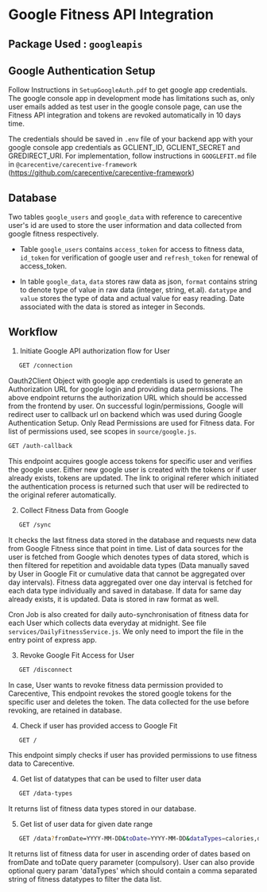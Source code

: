 # Google Fitness API Integration

## Package Used : `googleapis`

## Google Authentication Setup

Follow Instructions in `SetupGoogleAuth.pdf` to get google app credentials. The google console app in development mode has limitations such as, only user emails added as test user in the google console page, can use the Fitness API integration and tokens are revoked automatically in 10 days time.

The credentials should be saved in `.env` file of your backend app with your google console app credentials as GCLIENT_ID, GCLIENT_SECRET and GREDIRECT_URI. For implementation, follow instructions in `GOOGLEFIT.md` file in `@carecentive/carecentive-framework` (https://github.com/carecentive/carecentive-framework)

## Database

Two tables `google_users` and `google_data` with reference to carecentive user's id are used to store the user information and data collected from google fitness respectively.

- Table `google_users` contains `access_token` for access to fitness data, `id_token` for verification of google user and `refresh_token` for renewal of access_token.

- In table `google_data`, `data` stores raw data as json, `format` contains string to denote type of value in raw data (integer, string, et.al). `datatype` and `value` stores the type of data and actual value for easy reading. Date associated with the data is stored as integer in Seconds.

## Workflow

1. Initiate Google API authorization flow for User

```sh
   GET /connection
```

Oauth2Client Object with google app credentials is used to generate an Authorization URL for google login and providing data permissions. The above endpoint returns the authorization URL which should be accessed from the frontend by user. On successful login/permissions, Google will redirect user to callback url on backend which was used during Google Authentication Setup. Only Read Permissions are used for Fitness data. For list of permissions used, see scopes in `source/google.js`.

```sh
GET /auth-callback
```

This endpoint acquires google access tokens for specific user and verifies the google user. Either new google user is created with the tokens or if user already exists, tokens are updated. The link to original referer which initiated the authentication process is returned such that user will be redirected to the original referer automatically.

2. Collect Fitness Data from Google

```sh
   GET /sync
```

It checks the last fitness data stored in the database and requests new data from Google Fitness since that point in time. List of data sources for the user is fetched from Google which denotes types of data stored, which is then filtered for repetition and avoidable data types (Data manually saved by User in Google Fit or cumulative data that cannot be aggregated over day intervals).
Fitness data aggregated over one day interval is fetched for each data type individually and saved in database. If data for same day already exists, it is updated. Data is stored in raw format as well.

Cron Job is also created for daily auto-synchronisation of fitness data for each User which collects data everyday at midnight. See file `services/DailyFitnessService.js`. We only need to import the file in the entry point of express app.

3. Revoke Google Fit Access for User

```sh
   GET /disconnect
```

In case, User wants to revoke fitness data permission provided to Carecentive, This endpoint revokes the stored google tokens for the specific user and deletes the token. The data collected for the use before revoking, are retained in database.

4. Check if user has provided access to Google Fit

```sh
   GET /
```

This endpoint simply checks if user has provided permissions to use fitness data to Carecentive.

4. Get list of datatypes that can be used to filter user data

```sh
   GET /data-types
```

It returns list of fitness data types stored in our database.

5. Get list of user data for given date range

```sh
   GET /data?fromDate=YYYY-MM-DD&toDate=YYYY-MM-DD&dataTypes=calories,distance
```

It returns list of fitness data for user in ascending order of dates based on fromDate and toDate query parameter (compulsory). User can also provide optional query param 'dataTypes' which should contain a comma separated string of fitness datatypes to filter the data list.
